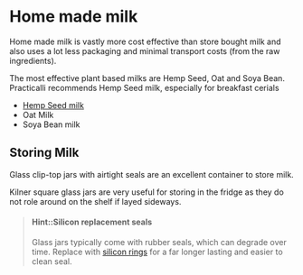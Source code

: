# Home made milk

Home made milk is vastly more cost effective than store bought milk and also uses a lot less packaging and minimal transport costs (from the raw ingredients).

The most effective plant based milks are Hemp Seed, Oat and Soya Bean.  Practicalli recommends Hemp Seed milk, especially for breakfast cerials

* [Hemp Seed milk](hemp-seed.md)
* Oat Milk
* Soya Bean milk


## Storing Milk

Glass clip-top jars with airtight seals are an excellent container to store milk.

Kilner square glass jars are very useful for storing in the fridge as they do not role around on the shelf if layed sideways.


> #### Hint::Silicon replacement seals
> Glass jars typically come with rubber seals, which can degrade over time.  Replace with [silicon rings](https://smile.amazon.co.uk/gp/product/B08N4XHMFP) for a far longer lasting and easier to clean seal.
